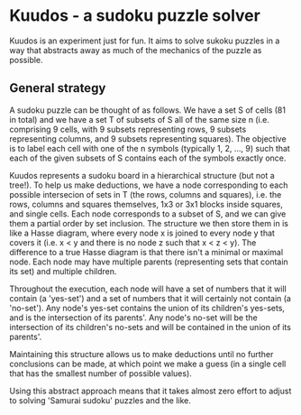 Kuudos - a sudoku puzzle solver
===============================

Kuudos is an experiment just for fun. It aims to solve sukoku puzzles
in a way that abstracts away as much of the mechanics of the puzzle
as possible.

General strategy
----------------

A sudoku puzzle can be thought of as follows. We have a set S of cells
(81 in total) and we have a set T of subsets of S all of the same size n
(i.e. comprising 9 cells, with 9 subsets representing rows, 9 subsets
representing columns, and 9 subsets representing squares). The objective
is to label each cell with one of the n symbols (typically 1, 2, ...,
9) such that each of the given subsets of S contains each of the symbols
exactly once.

Kuudos represents a sudoku board in a hierarchical structure (but not
a tree!). To help us make deductions, we have a node corresponding to
each possible intersecion of sets in T (the rows, columns and squares),
i.e. the rows, columns and squares themselves, 1x3 or 3x1 blocks inside
squares, and single cells. Each node corresponds to a subset of S,
and we can give them a partial order by set inclusion. The structure we
then store them in is like a Hasse diagram, where every node x is joined
to every node y that covers it (i.e. x < y and there is no node z such
that x < z < y). The difference to a true Hasse diagram is that there
isn't a minimal or maximal node. Each node may have multiple parents
(representing sets that contain its set) and multiple children.

Throughout the execution, each node will have a set of numbers that it
will contain (a 'yes-set') and a set of numbers that it will certainly
not contain (a 'no-set'). Any node's yes-set contains the union of its
children's yes-sets, and is the intersection of its parents'. Any node's
no-set will be the intersection of its children's no-sets and will be
contained in the union of its parents'.

Maintaining this structure allows us to make deductions until no further
conclusions can be made, at which point we make a guess (in a single
cell that has the smallest number of possible values).

Using this abstract approach means that it takes almost zero effort to
adjust to solving 'Samurai sudoku' puzzles and the like.
